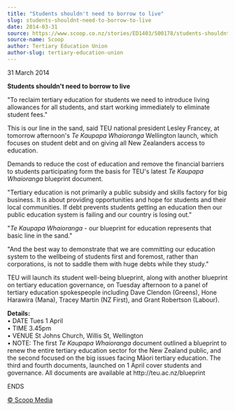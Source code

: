 ```yaml
---
title: "Students shouldn't need to borrow to live"
slug: students-shouldnt-need-to-borrow-to-live
date: 2014-03-31
source: https://www.scoop.co.nz/stories/ED1403/S00178/students-shouldnt-need-to-borrow-to-live.htm
source-name: Scoop
author: Tertiary Education Union
author-slug: tertiary-education-union
---
```


<p>31 March 2014</p>

<p><b>Students shouldn't need to borrow to
live</b></p>

<p>"To reclaim tertiary education for students we
need to introduce living allowances for all students, and
start working immediately to eliminate student fees."</p>

<p>This
is our line in the sand, said TEU national president Lesley
Francey, at tomorrow afternoon's <i>Te Kaupapa Whaioranga
</i>Wellington launch, which focuses on student debt and on
giving all New Zealanders access to education.</p>

<p>Demands to
reduce the cost of education and remove the financial
barriers to students participating form the basis for TEU's
latest <i>Te Kaupapa Whaioranga</i> blueprint
document.</p>

<p>"Tertiary education is not primarily a public
subsidy and skills factory for big business. It is about
providing opportunities and hope for students and their
local communities. If debt prevents students getting an
education then our public education system is failing and
our country is losing out."</p>

<p>"<i>Te Kaupapa Whaioranga</i>
- our blueprint for education represents that basic line in
the sand."</p>

<p>"And the best way to demonstrate that we are
committing our education system to the wellbeing of students
first and foremost, rather than corporations, is not to
saddle them with huge debts while they study."</p>

<p>TEU will
launch its student well-being blueprint, along with another
blueprint on tertiary education governance, on Tuesday
afternoon to a panel of tertiary education spokespeople
including Dave Clendon (Greens), Hone Harawira (Mana),
Tracey Martin (NZ First), and Grant Robertson
(Labour).
</p>

<p><b>Details:</b><br>•	DATE Tues 1
April<br>•	TIME 3.45pm<br>•	VENUE St Johns Church,
Willis St, Wellington<br>•	NOTE: The first <i>Te Kaupapa
Whaioranga </i>document outlined a blueprint to renew the
entire tertiary education sector for the New Zealand public,
and the second focused on the big issues facing Māori
tertiary education. The third and fourth documents, launched
on 1 April cover students and governance. All documents are
available at http://teu.ac.nz/blueprint</p>

<p>ENDS
</p>

<p>
<a href="http://www.scoop.co.nz/about/terms.html" target="_blank"><span>© Scoop Media</span></a>
         </p>